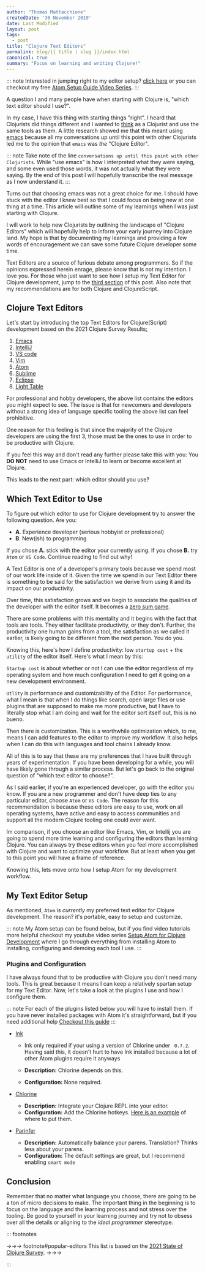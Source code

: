 ```yaml
---
author: "Thomas Mattacchione"
createdDate: '30 November 2019'
date: Last Modified
layout: post
tags:
  - post
title: "Clojure Text Editors"
permalink: blog/{{ title | slug }}/index.html
canonical: true
summary: "Focus on learning and writing Clojure!"
---
```


::: note
Interested in jumping right to my editor setup? <a class="blog-content__link" href="#my-text-editor-setup">click here</a> or you can checkout my free [Atom Setup Guide Video Series].
:::

A question I and many people have when starting with Clojure is, "which text editor should I use?".

In my case, I have this thing with starting things "right".  I heard that Clojurists did things different and I wanted to [think](https://www.youtube.com/watch?v=f84n5oFoZBc) as a Clojurist and use the same tools as them. A little research showed me that this meant using [emacs](https://www.gnu.org/software/emacs/) because all my conversations up until this point with other Clojurists led me to the opinion that `emacs` was _the_ "Clojure Editor".

::: note
Take note of the line `conversations up until this point with other Clojurists`.  While "use emacs" is how I interpreted what they were saying, and some even used those words, it was not actually what they were saying.  By the end of this post I will hopefully transcribe the real message as I now understand it.
:::

Turns out that choosing emacs was not a great choice for me.  I should have stuck with the editor I knew best so that I could focus on being new at one thing at a time.  This article will outline some of my learnings when I was just starting with Clojure.

I will work to help new Clojurists by outlining the landscape of "Clojure Editors" which will hopefully help to inform your early journey into Clojure land. My hope is that by documenting my learnings and providing a few words of encouragement we can save some future Clojure developer some time.

<aside class="blog-content__note">Text Editors are a source of furious debate among programmers.  So if the opinions expressed herein enrage, please know that is not my intention.  I love you.  For those who just want to see how I setup my Text Editor for Clojure development, jump to the <a href="#my-text-editor-setup">third section</a> of this post.  Also note that my recommendations are for both Clojure and ClojureScript.</aside>

## Clojure Text Editors

Let's start by introducing the top Text Editors for Clojure(Script) development based on the 2021 Clojure Survey Results<a href="#popular-editors" aria-describedby="footnote-label" id="popular-editors-ref">:</a>

1. [Emacs](https://www.gnu.org/software/emacs/)
1. [IntelliJ](https://www.jetbrains.com/idea/)
1. [VS code](https://code.visualstudio.com/)
1. [Vim](https://www.vim.org/)
1. [Atom](https://atom.io/)
1. [Sublime](https://www.sublimetext.com/)
1. [Eclipse](https://www.eclipse.org/downloads/)
1. [Light Table](http://lighttable.com/)

For professional and hobby developers, the above list contains the editors you might expect to see.  The issue is that for newcomers and developers without a strong idea of language specific tooling the above list can feel prohibitive.

One reason for this feeling is that since the majority of the Clojure developers are using the first 3, those must be the ones to use in order to be productive with Clojure.

If you feel this way and don't read any further please take this with you:  You **DO NOT** need to use Emacs or IntelliJ to learn or become excellent at Clojure.

This leads to the next part:  which editor should you use?

## Which Text Editor to Use

To figure out which editor to use for Clojure development try to answer the following question.  Are you:

- **A**. Experience developer (serious hobbyist or professional)
- **B**. New(ish) to programming

If you chose **A.** stick with the editor your currently using.  If you chose **B.** try `Atom` or `VS Code`.  Continue reading to find out why!

A Text Editor is one of a developer's primary tools because we spend most of our work life inside of it.  Given the time we spend in our Text Editor there is something to be said for the satisfaction we derive from using it and its impact on our productivity.

Over time, this satisfaction grows and we begin to associate the qualities of the developer with the editor itself.  It becomes a [zero sum game](https://www.merriam-webster.com/dictionary/zero-sum%20game).

There are some problems with this mentality and it begins with the fact that tools are tools.  They either facilitate productivity, or they don't.  Further, the productivity one human gains from a tool, the satisfaction as we called it earlier, is likely going to be different from the next person.  You do you.

Knowing this, here's how I define productivity: low `startup cost` + the `utility` of the editor itself.  Here's what I mean by this:

`Startup cost` is about whether or not I can use the editor regardless of my operating system and how much configuration I need to get it going on a new development environment.

`Utlity` is performance and customizability of the Editor.  For performance, what I mean is that when I do things like search, open large files or use plugins that are supposed to make me more productive, but I have to literally stop what I am doing and wait for the editor sort itself out, this is no bueno.

Then there is customization.  This is a worthwhile optimization which, to me, means I can add features to the editor to improve my workflow.  It also helps when I can do this with languages and tool chains I already know.

All of this is to say that these are my preferences that I have built through years of experimentation.  If you have been developing for a while, you will have likely gone through a similar process.  But let's go back to the original question of "which text editor to choose?".

As I said earlier, if you're an experienced developer, go with the editor you know.  If you are a new programmer and don't have deep ties to any particular editor, choose `Atom` or `VS Code`.  The reason for this recommendation is because these editors are easy to use, work on all operating systems, have active and easy to access communities and support all the modern Clojure tooling one could ever want.

Im comparison, if you choose an editor like Emacs, Vim, or Intellij you are going to spend more time learning and configuring the editors than learning Clojure.  You can always try these editors when you feel more accomplished with Clojure and want to optimize your workflow.  But at least when you get to this point you will have a frame of reference.

Knowing this, lets move onto how I setup Atom for my development workflow.

## My Text Editor Setup

As mentioned, `Atom` is _currently_ my preferred text editor for Clojure development.  The reason? it's portable, easy to setup and customize.

::: note
My Atom setup can be found below, but if you find video tutorials more helpful checkout my youtube video series [Setup Atom for Clojure Development] where I go through everything from installing Atom to installing, configuring and demoing each tool I use.
:::

### Plugins and Configuration

I have always found that to be productive with Clojure you don't need many tools. This is great because it means I can keep a relatively spartan setup for my Text Editor.  Now, let's take a look at the plugins I use and how I configure them.

::: note
For each of the plugins listed below you will have to install them.  If you have never installed packages with Atom it's straightforward, but if you need additional help [Checkout this guide]
:::

- [Ink](https://atom.io/packages/ink)

  - Ink only required if your using a version of Chlorine under ` 0.7.2`.  Having said this, it doesn't hurt to have Ink installed because a lot of other Atom plugins require it anyways

  - **Description:** Chlorine depends on this.
  - **Configuration:** None required.

- [Chlorine](https://atom.io/packages/chlorine)

  - **Description:** Integrate your Clojure REPL into your editor.
  - **Configuration:** Add the Chlorine hotkeys.  [Here is an example](https://github.com/athomasoriginal/dotfiles/blob/master/atom/keymap.cson#L34) of where to put them.

- [Parinfer](https://atom.io/packages/parinfer)

  - **Description:** Automatically balance your parens.  Translation?  Thinks less about your parens.
  - **Configuration:** The default settings are great, but I recommend enabling `smart mode`


## Conclusion

Remember that no matter what language you choose, there are going to be a ton of micro decisions to make.  The important thing in the beginning is to focus on the language and the learning process and not stress over the tooling.  Be good to yourself in your learning journey and try not to obsess over all the details or aligning to the _ideal programmer_ stereotype.

::: footnotes

->->-> footnote#popular-editors
This list is based on the [2021 State of Clojure Survey].
->->->

:::

[Atom Setup Guide Video Series]: https://www.youtube.com/playlist?list=PLaGDS2KB3-AqeOryQptgApJ6M7mfoFXIp.
[Setup Atom for Clojure Development]: https://www.youtube.com/playlist?list=PLaGDS2KB3-AqeOryQptgApJ6M7mfoFXIp
[Checkout this guide]: https://flight-manual.atom.io/using-atom/sections/atom-packages/
[2021 State of Clojure Survey]: https://clojure.org/news/2021/04/06/state-of-clojure-2021

